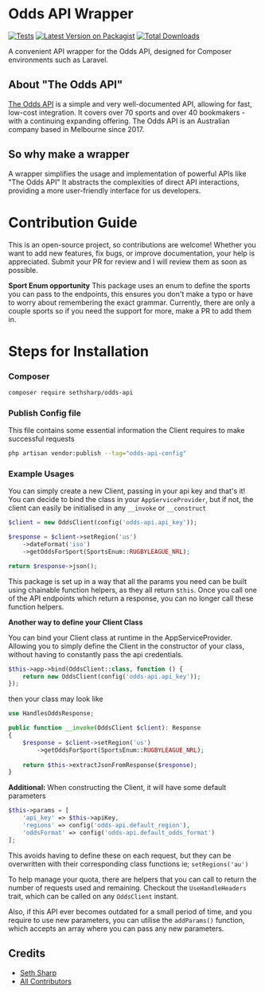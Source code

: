 # Odds API Wrapper

[![Tests](https://github.com/SethSharp/odds-api/actions/workflows/testing.yml/badge.svg)](https://github.com/SethSharp/odds-api/actions/workflows/testing.yml)
[![Latest Version on Packagist](https://img.shields.io/packagist/v/sethsharp/odds-api.svg?style=flat-square)](https://packagist.org/packages/sethsharp/odds-api)
[![Total Downloads](https://img.shields.io/packagist/dt/sethsharp/odds-api.svg?style=flat-square)](https://packagist.org/packages/sethsharp/odds-api)


A convenient API wrapper for the Odds API, designed for Composer environments such as Laravel.

## About "The Odds API"
[The Odds API](https://the-odds-api.com/) is a simple and very well-documented API, allowing for fast, low-cost integration. It covers over 70 sports and over 40 bookmakers - with a continuing expanding offering. The Odds API is an Australian company based in Melbourne since 2017.

## So why make a wrapper
A wrapper simplifies the usage and implementation of powerful APIs like "The Odds API" It abstracts the complexities of direct API interactions, providing a more user-friendly interface for us developers.

# Contribution Guide
This is an open-source project, so contributions are welcome! Whether you want to add new features, fix bugs, or improve documentation, your help is appreciated. Submit your PR for review and I will review them as soon as possible.

**Sport Enum opportunity**
This package uses an enum to define the sports you can pass to the endpoints, this ensures you don't make a typo or have
to worry about remembering the exact grammar. Currently, there are only a couple sports so if you need the support for more,
make a PR to add them in.

# Steps for Installation
### Composer
```bash
composer require sethsharp/odds-api
```

### Publish Config file
This file contains some essential information the Client requires to make successful requests
```bash
php artisan vendor:publish --tag="odds-api-config"
```

### Example Usages
You can simply create a new Client, passing in your api key and that's it! You can decide to bind the class in 
your `AppServiceProvider`, but if not, the client can easily be initialised in any `__invoke` or `__construct`
```php
$client = new OddsClient(config('odds-api.api_key'));

$response = $client->setRegion('us')
    ->dateFormat('iso')
    ->getOddsForSport(SportsEnum::RUGBYLEAGUE_NRL);

return $response->json();
```

This package is set up in a way that all the params you need can be built using chainable function helpers, as they all return `$this`. 
Once you call one of the API endpoints which return a response, you can no longer call these function helpers.

**Another way to define your Client Class**

You can bind your Client class at runtime in the AppServiceProvider. Allowing you to simply define the Client 
in the constructor of your class, without having to constantly pass the api credentials.
```php
$this->app->bind(OddsClient::class, function () {
    return new OddsClient(config('odds-api.api_key'));
});
```
then your class may look like
```php
use HandlesOddsResponse;

public function __invoke(OddsClient $client): Response
{
    $response = $client->setRegion('us')
        ->getOddsForSport(SportsEnum::RUGBYLEAGUE_NRL);
        
    return $this->extractJsonFromResponse($response);
}
```

**Additional:**
When constructing the Client, it will have some default parameters
```php
$this->params = [
    'api_key' => $this->apiKey,
    'regions' => config('odds-api.default_region'),
    'oddsFormat' => config('odds-api.default_odds_format')
];
```
This avoids having to define these on each request, but they can be overwritten with their corresponding class functions ie;
`setRegions('au')`

To help manage your quota, there are helpers that you can call to return the number of requests used and remaining. Checkout the `UseHandleHeaders` trait, which
can be called on any `OddsClient` instant.

Also, if this API ever becomes outdated for a small period of time, and you require to use new parameters, you can utilise
the `addParams()` function, which accepts an array where you can pass any new parameters.

## Credits
- [Seth Sharp](https://github.com/SethSharp)
- [All Contributors](https://github.com/SethSharp/odds-api/graphs/contributors)
    
